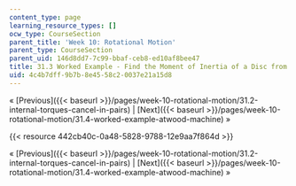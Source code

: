```yaml
---
content_type: page
learning_resource_types: []
ocw_type: CourseSection
parent_title: 'Week 10: Rotational Motion'
parent_type: CourseSection
parent_uid: 146d8dd7-7c99-bbaf-ceb8-ed10af8bee47
title: 31.3 Worked Example - Find the Moment of Inertia of a Disc from a Falling Mass
uid: 4c4b7dff-9b7b-8e45-58c2-0037e21a15d8
---
```


« [Previous]({{< baseurl >}}/pages/week-10-rotational-motion/31.2-internal-torques-cancel-in-pairs) | [Next]({{< baseurl >}}/pages/week-10-rotational-motion/31.4-worked-example-atwood-machine) »

{{< resource 442cb40c-0a48-5828-9788-12e9aa7f864d >}}

« [Previous]({{< baseurl >}}/pages/week-10-rotational-motion/31.2-internal-torques-cancel-in-pairs) | [Next]({{< baseurl >}}/pages/week-10-rotational-motion/31.4-worked-example-atwood-machine) »